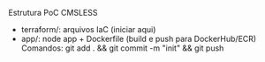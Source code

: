 Estrutura PoC CMSLESS
- terraform/: arquivos IaC (iniciar aqui)
- app/: node app + Dockerfile (build e push para DockerHub/ECR)
Comandos:
git add . && git commit -m "init" && git push
